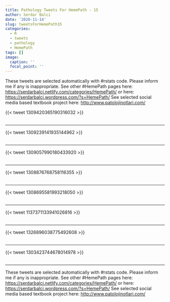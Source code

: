 ```yaml
---
title: Pathology Tweets For HemePath - 15
author: Serdar Balci
date: '2020-11-14'
slug: tweetsForHemePath15
categories:
  - R
  - tweets
  - pathology
  - HemePath
tags: []
image:
  caption: ''
  focal_point: ''
---
```



These tweets are selected automatically with #rstats code. Please inform me if any is inappropriate.
See other #HemePath pages here: https://serdarbalci.netlify.com/categories/HemePath/  or here: https://serdarbalci.wordpress.com/?s=HemePath/ 
See selected social media based textbook project here: http://www.patolojinotlari.com/

{{< tweet 1309420365190316032 >}}
<br>
<br>
<hr>
{{< tweet 1309239141935144962 >}}
<br>
<br>
<hr>
{{< tweet 1309057990180433920 >}}
<br>
<br>
<hr>
{{< tweet 1308876768758116355 >}}
<br>
<br>
<hr>
{{< tweet 1308695581993218050 >}}
<br>
<br>
<hr>
{{< tweet 1137371133941026816 >}}
<br>
<br>
<hr>
{{< tweet 1326896038775492608 >}}
<br>
<br>
<hr>
{{< tweet 1303423744678014978 >}}
<br>
<br>
<hr>


These tweets are selected automatically with #rstats code. Please inform me if any is inappropriate.
See other #HemePath pages here: https://serdarbalci.netlify.com/categories/HemePath/  or here: https://serdarbalci.wordpress.com/?s=HemePath/ 
See selected social media based textbook project here: http://www.patolojinotlari.com/
